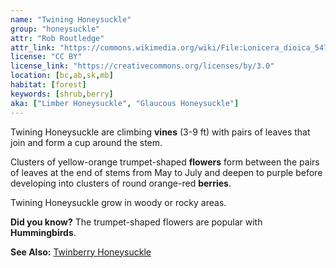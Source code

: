 ```yaml
---
name: "Twining Honeysuckle"
group: "honeysuckle"
attr: "Rob Routledge"
attr_link: "https://commons.wikimedia.org/wiki/File:Lonicera_dioica_5473501.jpg"
license: "CC BY"
license_link: "https://creativecommons.org/licenses/by/3.0"
location: [bc,ab,sk,mb]
habitat: [forest]
keywords: [shrub,berry]
aka: ["Limber Honeysuckle", "Glaucous Honeysuckle"]
---
```

Twining Honeysuckle are climbing **vines** (3-9 ft) with pairs of leaves that join and form a cup around the stem.

Clusters of yellow-orange trumpet-shaped **flowers** form between the pairs of leaves at the end of stems from May to July and deepen to purple before developing into clusters of round orange-red **berries**.

Twining Honeysuckle grow in woody or rocky areas.

**Did you know?** The trumpet-shaped flowers are popular with **Hummingbirds**.

<!-- generated, do not edit -->
**See Also:**
[Twinberry Honeysuckle](/trees/twibhon/)
